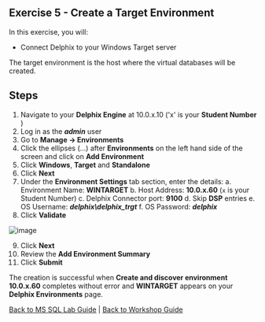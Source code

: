 ## <a id="exercise5"></a>Exercise 5 - Create a Target Environment

In this exercise, you will:

  * Connect Delphix to your Windows Target server

The target environment is the host where the virtual databases will be created.

## Steps
1. Navigate to your **Delphix Engine** at 10.0.x.10 ('x' is your **Student Number** )
2. Log in as the _**admin**_ user
3. Go to **Manage -> Environments**
4. Click the ellipses (…) after **Environments** on the left hand side of the screen and click on **Add Environment**
5. Click **Windows**, **Target** and **Standalone**
6. Click **Next**
7. Under the **Environment Settings** tab section, enter the details:
   a. Environment Name: **WINTARGET**
   b. Host Address: **10.0.x.60** (`x` is your Student Number)
   c. Delphix Connector port: **9100**
   d. Skip **DSP** entries
   e. OS Username: **_delphix\delphix_trgt_**
   f. OS Password: **_delphix_**
8. Click **Validate**
  
![image](https://user-images.githubusercontent.com/112052485/224069767-ba6c9946-65c2-4256-9b4d-f4d638462e3a.png)


9. Click **Next**
10. Review the **Add Environment Summary**
11. Click **Submit**

The creation is successful when **Create and discover environment 10.0.x.60** completes without error and **WINTARGET** appears on your **Delphix Environments** page.



  [Back to MS SQL Lab Guide](/README.md) | [Back to Workshop Guide](../README.md)
